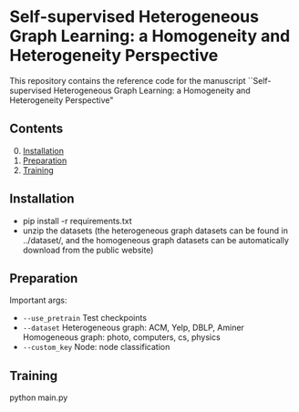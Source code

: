 # Self-supervised Heterogeneous Graph Learning:  a Homogeneity and Heterogeneity Perspective 

This repository contains the reference code for the manuscript ``Self-supervised Heterogeneous Graph Learning:  a Homogeneity and Heterogeneity Perspective" 

## Contents

0. [Installation](#installation)
0. [Preparation](#Preparation)
0. [Training](#train)


## Installation
* pip install -r requirements.txt 
* unzip the datasets (the heterogeneous graph datasets can be found in ../dataset/, and the homogeneous graph datasets can be automatically download from the public website)

## Preparation
Important args:
* `--use_pretrain` Test checkpoints
* `--dataset` Heterogeneous graph: ACM, Yelp, DBLP, Aminer Homogeneous graph: photo, computers, cs, physics
* `--custom_key` Node: node classification

## Training
python main.py


